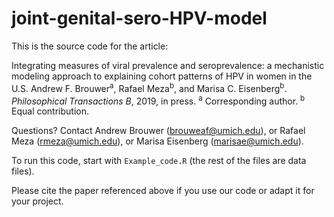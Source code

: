 # joint-genital-sero-HPV-model

This is the source code for the article:

Integrating measures of viral prevalence and seroprevalence: a mechanistic modeling approach to explaining cohort patterns of HPV in women in the U.S. Andrew F. Brouwer<sup>a</sup>, Rafael Meza<sup>b</sup>, and Marisa C. Eisenberg<sup>b</sup>. *Philosophical Transactions B*, 2019, in press. <sup>a</sup> Corresponding author. <sup>b</sup> Equal contribution.

Questions? Contact Andrew Brouwer (brouweaf@umich.edu), or Rafael Meza (rmeza@umich.edu), or Marisa Eisenberg (marisae@umich.edu).

To run this code, start with `Example_code.R` (the rest of the files are data files).

Please cite the paper referenced above if you use our code or adapt it for your project.


